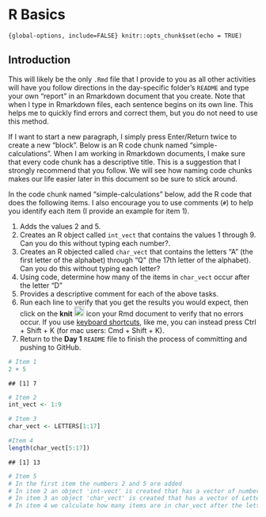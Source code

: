 R Basics
================

`{global-options, include=FALSE} knitr::opts_chunk$set(echo = TRUE)`

## Introduction

This will likely be the only `.Rmd` file that I provide to you as all
other activities will have you follow directions in the day-specific
folder’s `README` and type your own “report” in an Rmarkdown document
that you create. Note that when I type in Rmarkdown files, each sentence
begins on its own line. This helps me to quickly find errors and correct
them, but you do not need to use this method.

If I want to start a new paragraph, I simply press Enter/Return twice to
create a new “block”. Below is an R code chunk named
“simple-calculations”. When I am working in Rmarkdown documents, I make
sure that every code chunk has a descriptive title. This is a suggestion
that I strongly recommend that you follow. We will see how naming code
chunks makes our life easier later in this document so be sure to stick
around.

In the code chunk named “simple-calculations” below, add the R code that
does the following items. I also encourage you to use comments (`#`) to
help you identify each item (I provide an example for item 1).

1.  Adds the values 2 and 5.
2.  Creates an R object called `int_vect` that contains the values 1
    through 9. Can you do this without typing each number?.
3.  Creates an R objected called `char_vect` that contains the letters
    “A” (the first letter of the alphabet) through “Q” (the 17th letter
    of the alphabet). Can you do this without typing each letter?
4.  Using code, determine how many of the items in `char_vect` occur
    after the letter “D”
5.  Provides a descriptive comment for each of the above tasks.
6.  Run each line to verify that you get the results you would expect,
    then click on the **knit**
    <img src="../README-img/knit-icon.png" alt="knit" width = "20"/>
    icon your Rmd document to verify that no errors occur. If you use
    [keyboard
    shortcuts](https://support.posit.co/hc/en-us/articles/200711853-Keyboard-Shortcuts-in-the-RStudio-IDE),
    like me, you can instead press Ctrl + Shift + K (for mac users:
    Cmd + Shift + K).
7.  Return to the **Day 1** `README` file to finish the process of
    committing and pushing to GitHub.

``` r
# Item 1
2 + 5
```

    ## [1] 7

``` r
# Item 2
int_vect <- 1:9

# Item 3
char_vect <- LETTERS[1:17]

#Item 4
length(char_vect[5:17])
```

    ## [1] 13

``` r
# Item 5
# In the first item the numbers 2 and 5 are added
# In item 2 an object 'int-vect' is created that has a vector of numbers from 1 to 9
# In item 3 an object 'char_vect' is created that has a vector of Letters from 'A' to 'Q' using the built-in constants LETTERS
# In item 4 we calculate how many items are in char_vect after the letter D using thew length function
```
